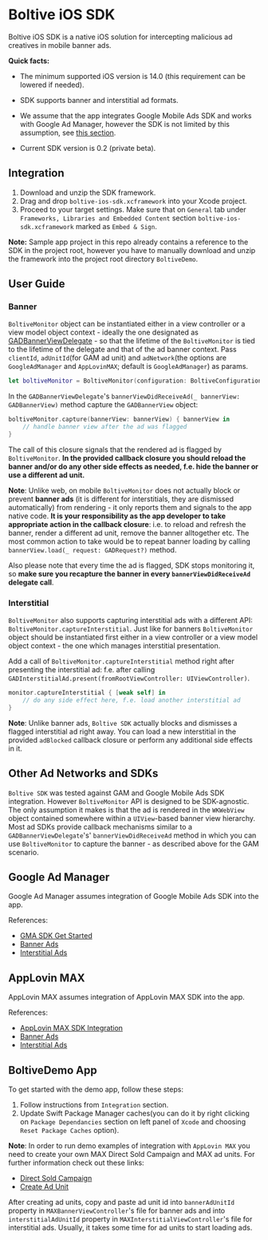 # Boltive iOS SDK

Boltive iOS SDK is a native iOS solution for intercepting malicious ad creatives in mobile banner ads.  

**Quick facts:**

- The minimum supported iOS version is 14.0 (this requirement can be lowered if needed).

- SDK supports banner and interstitial ad formats. 

- We assume that the app integrates Google Mobile Ads SDK and works with Google Ad Manager, however the SDK is not limited by this assumption, see [this section](https://github.com/ad-lightning/android-sdk-sample-app#other-ad-networks-and-sdks).

- Current SDK version is 0.2 (private beta).

## Integration

1. Download and unzip the SDK framework. 
2. Drag and drop `boltive-ios-sdk.xcframework` into your Xcode project.
3. Proceed to your target settings. Make sure that on `General` tab under `Frameworks, Libraries and Embedded Content` section `boltive-ios-sdk.xcframework` marked as `Embed & Sign`. 

**Note:** Sample app project in this repo already contains a reference to the SDK in the project root, however you have to manually download and unzip the framework into the project root directory `BoltiveDemo`.

## User Guide

### Banner 

`BoltiveMonitor` object can be instantiated either in a view controller or a view model object context - ideally the one designated as [GADBannerViewDelegate](https://developers.google.com/ad-manager/mobile-ads-sdk/ios/api/reference/Protocols/GADBannerViewDelegate) - so that the lifetime of the `BoltiveMonitor` is tied to the lifetime of the delegate and that of the ad banner context. Pass `clientId`, `adUnitId`(for GAM ad unit) and `adNetwork`(the options are `GoogleAdManager` and `AppLovinMAX`; default is `GoogleAdManager`) as params.

```swift
let boltiveMonitor = BoltiveMonitor(configuration: BoltiveConfiguration(clientId: "<your client id>", adUnitId: "<your ad unit id>", adNetwork: .GoogleAdManager))
```

In the `GADBannerViewDelegate`'s `bannerViewDidReceiveAd(_ bannerView: GADBannerView)` method capture the `GADBannerView` object:

```swift
boltiveMonitor.capture(bannerView: bannerView) { bannerView in
    // handle banner view after the ad was flagged
}
```

The call of this closure signals that the rendered ad is flagged by `BoltiveMonitor`. **In the provided callback closure you should reload the banner and/or do any other side effects as needed, f.e. hide the banner or use a different ad unit.**

**Note**: Unlike web, on mobile `BoltiveMonitor` does not actually block or prevent **banner ads** (it is different for interstitials, they are dismissed automatically) from rendering - it only reports them and signals to the app native code.  **It is your responsibility as the app developer to take appropriate action in the callback closure**: i.e. to reload and refresh the banner, render a different ad unit, remove the banner alltogether etc.  The most common action to take would be to repeat banner loading by calling `bannerView.load(_ request: GADRequest?)` method.  

Also please note that every time the ad is flagged, SDK stops monitoring it, so **make sure you recapture the banner in every `bannerViewDidReceiveAd` delegate call**.

### Interstitial

`BoltiveMonitor` also supports capturing interstitial ads with a different API: `BoltiveMonitor.captureInterstitial`.  Just like for banners `BoltiveMonitor` object should be instantiated first either in a view controller or a view model object context - the one which manages interstitial presentation.

Add a call of `BoltiveMonitor.captureInterstitial` method right after presenting the interstitial ad: f.e. after calling `GADInterstitialAd.present(fromRootViewController: UIViewController)`.

```swift
monitor.captureInterstitial { [weak self] in
    // do any side effect here, f.e. load another interstitial ad
}
```

**Note**: Unlike banner ads, `Boltive SDK` actually blocks and dismisses a flagged interstitial ad right away.  You can load a new interstitial in the provided `adBlocked` callback closure or perform any additional side effects in it.

## Other Ad Networks and SDKs

`Boltive SDK` was tested against GAM and Google Mobile Ads SDK integration.  However `BoltiveMonitor` API is designed to be SDK-agnostic.  The only assumption it makes is that the ad is rendered in the `WKWebView` object contained somewhere within a `UIView`-based banner view hierarchy.  Most ad SDKs provide callback mechanisms similar to a `GADBannerViewDelegate`'s' `bannerViewDidReceiveAd` method in which you can use `BoltiveMonitor` to capture the banner - as described above for the GAM scenario.

## Google Ad Manager

Google Ad Manager assumes integration of Google Mobile Ads SDK into the app.

References: 

- [GMA SDK Get Started](https://developers.google.com/ad-manager/mobile-ads-sdk/ios/quick-start)
- [Banner Ads](https://developers.google.com/ad-manager/mobile-ads-sdk/ios/banner)
- [Interstitial Ads](https://developers.google.com/ad-manager/mobile-ads-sdk/ios/interstitial)

## AppLovin MAX 

AppLovin MAX assumes integration of AppLovin MAX SDK into the app.

References: 

- [AppLovin MAX SDK Integration](https://dash.applovin.com/documentation/mediation/ios/getting-started/integration)
- [Banner Ads](https://dash.applovin.com/documentation/mediation/ios/getting-started/banners)
- [Interstitial Ads](https://dash.applovin.com/documentation/mediation/ios/getting-started/interstitials)

## BoltiveDemo App 

To get started with the demo app, follow these steps:

1. Follow instructions from `Integration` section. 
2. Update Swift Package Manager caches(you can do it by right clicking on `Package Dependancies` section on left panel of `Xcode` and choosing `Reset Package Caches` option). 

**Note**: In order to run demo examples of integration with `AppLovin MAX` you need to create your own MAX Direct Sold Campaign and MAX ad units. For further information check out these links: 

- [Direct Sold Campaign](https://dash.applovin.com/documentation/mediation/features/direct-sold)
- [Create Ad Unit](https://dash.applovin.com/documentation/mediation/ui-max/ad-units/create-ad-unit)

After creating ad units, copy and paste ad unit id into `bannerAdUnitId` property in `MAXBannerViewController`'s file for banner ads and into `interstitialAdUnitId` property in `MAXInterstitialViewController`'s file for interstitial ads. Usually, it takes some time for ad units to start loading ads.
